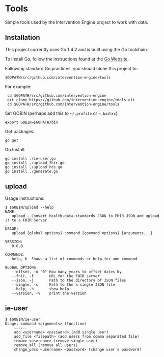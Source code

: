 Tools
=====

Simple tools used by the Intervention Engine project to work with data.

Installation
------------


This project currently uses Go 1.4.2 and is built using the Go toolchain.

To install Go, follow the instructions found at the [Go Website](http://golang.org/doc/install).

Following standard Go practices, you should clone this project to:

    $GOPATH/src/github.com/intervention-engine/tools

For example:

     cd $GOPATH/src/github.com/intervention-engine
     git clone https://github.com/intervention-engine/tools.git
     cd $GOPATH/src/github.com/intervention-engine/tools

Set GOBIN (perhaps add this to `~/.profile` or `~.bashrc`)

    export GOBIN=$GOPATH/bin
    
Get packages:

    go get 
    
Go Install: 

    go install ./ie-user.go
    go install ./upload_fhir.go  
    go install ./upload_hds.go 
    go install ./generate.go 




upload
------

Usage instructions:

	$ $GOBIN/upload --help
	NAME:
	   upload - Convert health-data-standards JSON to FHIR JSON and upload it to a FHIR Server

	USAGE:
	   upload [global options] command [command options] [arguments...]

	VERSION:
	   0.0.0

	COMMANDS:
	   help, h	Shows a list of commands or help for one command
	   
	GLOBAL OPTIONS:
	   --offset, -o "0"	How many years to offset dates by
	   --fhir, -f 		URL for the FHIR server
	   --json, -j 		Path to the directory of JSON files
	   --single, -s 	Path to the a single JSON file
	   --help, -h		show help
	   --version, -v	print the version
	   
ie-user
------
	$ $GOBIN/ie-user
	Usage: command <arguments> (function)
		------
		add <username> <password> (add single user)
		add_file <filepath> (add users from comma separated file)
		remove <username> (remove single user)
		remove_all (remove all users)
		change_pass <username> <password> (change user's password)
